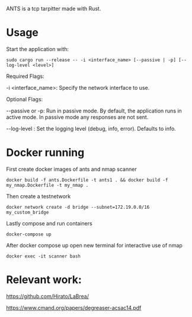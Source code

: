 ANTS is a tcp tarpitter made with Rust.

# Usage
Start the application with:
```console
sudo cargo run --release -- -i <interface_name> [--passive | -p] [--log-level <level>]
```
Required Flags:

-i <interface_name>: Specify the network interface to use.

Optional Flags:

--passive or -p: Run in passive mode. By default, the application runs in active mode. In passive mode any responses are not sent.

--log-level <level>: Set the logging level (debug, info, error). Defaults to info.

# Docker running

First create docker images of ants and nmap scanner

```console
docker build -f ants.Dockerfile -t ants1 . && docker build -f my_nmap.Dockerfile -t my_nmap .
```

Then create a testnetwork

```console
docker network create -d bridge --subnet=172.19.0.0/16 my_custom_bridge
```

Lastly compose and run containers

```console
docker-compose up
```

After docker compose up open new terminal for interactive use of nmap

```console
docker exec -it scanner bash
```
# Relevant work:
https://github.com/Hirato/LaBrea/

https://www.cmand.org/papers/degreaser-acsac14.pdf
